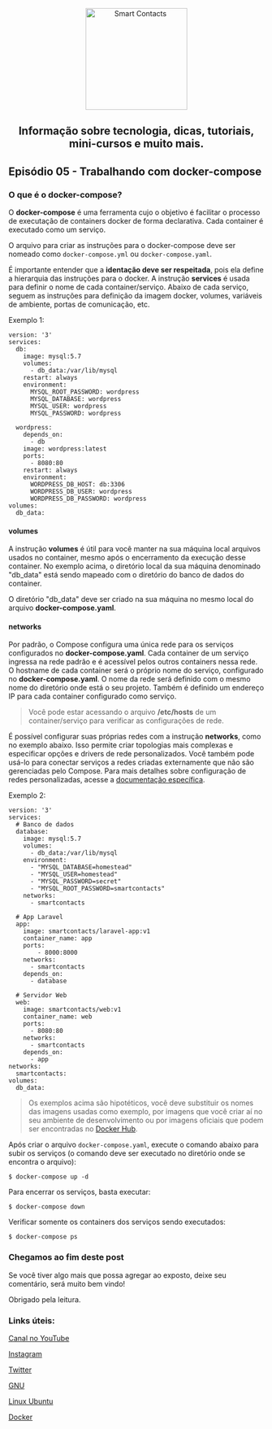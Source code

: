 <p align="center">
  <a href="https://smartcontacts.com.br/">
    <img alt="Smart Contacts" src="https://smartcontacts.com.br/assets/img/logo.png" width="200" />
  </a>
</p>
<h2 align="center">
Informação sobre tecnologia, dicas, tutoriais, mini-cursos e muito mais.
</h2>

## Episódio 05 - Trabalhando com docker-compose

### O que é o docker-compose?

O **docker-compose** é uma ferramenta cujo o objetivo é facilitar o processo de executação de containers docker de forma declarativa. Cada container é executado como um serviço.

O arquivo para criar as instruções para o docker-compose deve ser nomeado como ```docker-compose.yml``` ou ```docker-compose.yaml```.

É importante entender que a **identação deve ser respeitada**, pois ela define a hierarquia das instruções para o docker. A instrução **services** é usada para definir o nome de cada container/serviço. Abaixo de cada serviço, seguem as instruções para definição da imagem docker, volumes, variáveis de ambiente, portas de comunicação, etc.

Exemplo 1:

```
version: '3'
services:
  db:
    image: mysql:5.7
    volumes:
      - db_data:/var/lib/mysql
    restart: always
    environment:
      MYSQL_ROOT_PASSWORD: wordpress
      MYSQL_DATABASE: wordpress
      MYSQL_USER: wordpress
      MYSQL_PASSWORD: wordpress

  wordpress:
    depends_on:
      - db
    image: wordpress:latest
    ports:
      - 8080:80
    restart: always
    environment:
      WORDPRESS_DB_HOST: db:3306
      WORDPRESS_DB_USER: wordpress
      WORDPRESS_DB_PASSWORD: wordpress
volumes:
  db_data:
```

#### volumes

A instrução **volumes** é útil para você manter na sua máquina local arquivos usados no container, mesmo após o encerramento da execução desse container. No exemplo acima, o diretório local da sua máquina denominado "db_data" está sendo mapeado com o diretório do banco de dados do container.

O diretório "db_data" deve ser criado na sua máquina no mesmo local do arquivo **docker-compose.yaml**.

#### networks

Por padrão, o Compose configura uma única rede para os serviços configurados no **docker-compose.yaml**. Cada container de um serviço ingressa na rede padrão e é acessível pelos outros containers nessa rede. O hostname de cada container será o próprio nome do serviço, configurado no **docker-compose.yaml**. O nome da rede será definido com o mesmo nome do diretório onde está o seu projeto. Também é definido um endereço IP para cada container configurado como serviço.

> Você pode estar acessando o arquivo **/etc/hosts** de um container/serviço para verificar as configurações de rede.

É possível configurar suas próprias redes com a instrução **networks**, como no exemplo abaixo. Isso permite criar topologias mais complexas e especificar opções e drivers de rede personalizados. Você também pode usá-lo para conectar serviços a redes criadas externamente que não são gerenciadas pelo Compose. Para mais detalhes sobre configuração de redes personalizadas, acesse a [documentação específica](https://docs.docker.com/compose/networking/).

Exemplo 2:

```
version: '3'
services:
  # Banco de dados
  database:
    image: mysql:5.7
    volumes:
      - db_data:/var/lib/mysql
    environment:
      - "MYSQL_DATABASE=homestead"
      - "MYSQL_USER=homestead"
      - "MYSQL_PASSWORD=secret"
      - "MYSQL_ROOT_PASSWORD=smartcontacts"
    networks:
      - smartcontacts

  # App Laravel
  app:
    image: smartcontacts/laravel-app:v1
    container_name: app
    ports:
        - 8000:8000
    networks:
      - smartcontacts       
    depends_on:
      - database

  # Servidor Web
  web:
    image: smartcontacts/web:v1
    container_name: web  
    ports:
      - 8080:80
    networks:
      - smartcontacts
    depends_on:
      - app    
networks:
  smartcontacts:
volumes:
  db_data:
```

> Os exemplos acima são hipotéticos, você deve substituir os nomes das imagens usadas como exemplo, por imagens que você criar aí no seu ambiente de desenvolvimento ou por imagens oficiais que podem ser encontradas no [Docker Hub](https://hub.docker.com/).

Após criar o arquivo ```docker-compose.yaml```, execute o comando abaixo para subir os serviços (o comando deve ser executado no diretório onde se encontra o arquivo):

```
$ docker-compose up -d
```

Para encerrar os serviços, basta executar:

```
$ docker-compose down
```

Verificar somente os containers dos serviços sendo executados:

```
$ docker-compose ps
```

### Chegamos ao fim deste post

Se você tiver algo mais que possa agregar ao exposto, deixe seu comentário, será muito bem vindo!

Obrigado pela leitura.


### Links úteis:

[Canal no YouTube](https://www.youtube.com/channel/UCC6ue986efLUHRuqGiIfuwQ/featured?view_as=public)

[Instagram](https://www.instagram.com/smartcontacts/)

[Twitter](https://twitter.com/@ContactsSmart)

[GNU](http://www.gnu.org)

[Linux Ubuntu](https://ubuntu.com/)

[Docker](https://docs.docker.com/)
